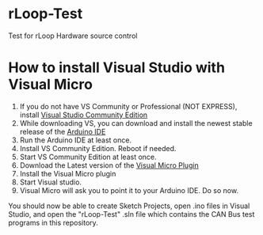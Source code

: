 # rLoop-Test
Test for rLoop Hardware source control

# How to install Visual Studio with Visual Micro

1. If you do not have VS Community or Professional (NOT EXPRESS), install [Visual Studio Community Edition](https://www.visualstudio.com/en-us/products/visual-studio-community-vs.aspx)
2. While downloading VS, you can download and install the newest stable release of the [Arduino IDE](https://www.arduino.cc/en/main/software)
3. Run the Arduino IDE at least once.
4. Install VS Community Edition.  Reboot if needed.
5. Start VS Community Edition at least once.
6. Download the Latest version of the [Visual Micro Plugin](http://www.visualmicro.com/page/Arduino-Visual-Studio-Downloads.aspx)
7. Install the Visual Micro plugin
8. Start Visual studio.
9. Visual Micro will ask you to point it to your Arduino IDE.  Do so now.


You should now be able to create Sketch Projects, open .ino files in Visual Studio, and open the "rLoop-Test" .sln file which contains the CAN Bus test programs in this repository.
